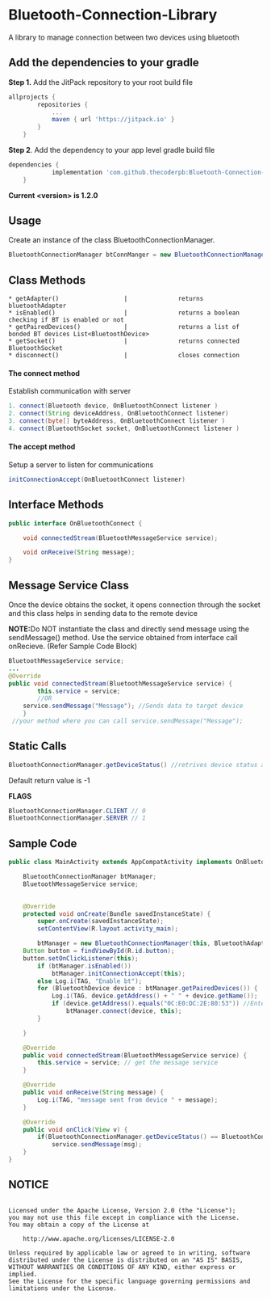 # Bluetooth-Connection-Library

A library to manage connection between two devices using bluetooth

<h2>Add the dependencies to your gradle</h2>
<b>Step 1.</b> Add the JitPack repository to your root build file

```gradle
allprojects {
		repositories {
			...
			maven { url 'https://jitpack.io' }
		}
	} 
```
<b>Step 2</b>. Add the dependency to your app level gradle build file
```gradle
dependencies {
	        implementation 'com.github.thecoderpb:Bluetooth-Connection-Library:<version>'
	}
```
<strong>Current \<version\> is 1.2.0</strong>

<h2>Usage</h2>
Create an instance of the class BluetoothConnectionManager.

```java
BluetoothConnectionManager btConnManger = new BluetoothConnectionManager(Context context,BluetoothAdapter adapter)
```

<h2>Class Methods</h2>

```
* getAdapter()                  |              returns bluetoothAdapter
* isEnabled()                   |              returns a boolean checking if BT is enabled or not
* getPairedDevices()            |              returns a list of bonded BT devices List<BluetoothDevice>
* getSocket()                   |              returns connected BluetoothSocket
* disconnect()                  |              closes connection
```

<h4>The connect method</h4>
<p>Establish communication with server</p>

```java
1. connect(Bluetooth device, OnBluetoothConnect listener )
2. connect(String deviceAddress, OnBluetoothConnect listener)
3. connect(byte[] byteAddress, OnBluetoothConnect listener )
4. connect(BluetoothSocket socket, OnBluetoothConnect listener )
```
<h4>The accept method</h4>
<p>Setup a server to listen for communications</p>

```java
initConnectionAccept(OnBluetoothConnect listener)
```
<h2>Interface Methods</h2>

```java
public interface OnBluetoothConnect {

    void connectedStream(BluetoothMessageService service);

    void onReceive(String message);
}
```
<h2>Message Service Class</h2>
<p>Once the device obtains the socket, it opens connection through the socket and this class helps in sending data to the remote device</p>
<p><b>NOTE:</b>Do NOT instantiate the class and directly send message using the sendMessage() method. Use the service obtained from interface call onRecieve. (Refer Sample Code Block)</p>

```java
BluetoothMessageService service;
...
@Override
public void connectedStream(BluetoothMessageService service) {
        this.service = service;
		//OR
	service.sendMessage("Message"); //Sends data to target device
    }
 //your method where you can call service.sendMessage("Message");
```
	
<h2>Static Calls</h2>

```java
BluetoothConnectionManager.getDeviceStatus() //retrives device status as client or server
```

Default return value is -1

<b>FLAGS</b>
```java
BluetoothConnectionManager.CLIENT // 0
BluetoothConnectionManager.SERVER // 1
```

<h2>Sample Code</h2>

```java
public class MainActivity extends AppCompatActivity implements OnBluetoothConnect, View.OnClickListener {

    BluetoothConnectionManager btManager;
    BluetoothMessageService service;
    

    @Override
    protected void onCreate(Bundle savedInstanceState) {
        super.onCreate(savedInstanceState);
        setContentView(R.layout.activity_main);

        btManager = new BluetoothConnectionManager(this, BluetoothAdapter.getDefaultAdapter());
	Button button = findViewById(R.id.button);
	button.setOnClickListener(this);
        if (btManager.isEnabled())
            btManager.initConnectionAccept(this);
        else Log.i(TAG, "Enable bt");
        for (BluetoothDevice device : btManager.getPairedDevices()) {
            Log.i(TAG, device.getAddress() + " " + device.getName());
            if (device.getAddress().equals("0C:E0:DC:2E:80:53")) //Enter your device address
                btManager.connect(device, this);
        }

    }

    @Override
    public void connectedStream(BluetoothMessageService service) {
        this.service = service; // get the message service
    }

    @Override
    public void onReceive(String message) {
        Log.i(TAG, "message sent from device " + message);
    }

    @Override
    public void onClick(View v) {
        if(BluetoothConnectionManager.getDeviceStatus() == BluetoothConnectionManager.CLIENT) //only client will be able to send message
        	service.sendMessage(msg);
    }
}
```

<h2>NOTICE</h2>

```

Licensed under the Apache License, Version 2.0 (the "License");
you may not use this file except in compliance with the License.
You may obtain a copy of the License at

	http://www.apache.org/licenses/LICENSE-2.0

Unless required by applicable law or agreed to in writing, software
distributed under the License is distributed on an "AS IS" BASIS,
WITHOUT WARRANTIES OR CONDITIONS OF ANY KIND, either express or implied.
See the License for the specific language governing permissions and
limitations under the License.

```

